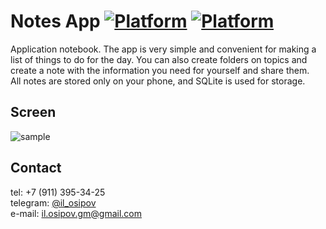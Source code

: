Notes App
[![Platform](https://img.shields.io/badge/platform-kotlin-yellow.svg)](https://kotlinlang.ru/)
[![Platform](https://img.shields.io/badge/platform-android-green.svg)](http://developer.android.com/index.html)
===============================================================================================================

Application notebook. The app is very simple and convenient for making a list of things to do for the day.
You can also create folders on topics and create a note with the information you need for yourself and
share them.  
All notes are stored only on your phone, and SQLite is used for storage.

Screen
------
![sample]()

Contact
-------
tel: +7 (911) 395-34-25  
telegram: [@il_osipov](https://t.me/il_osipov)  
e-mail: il.osipov.gm@gmail.com